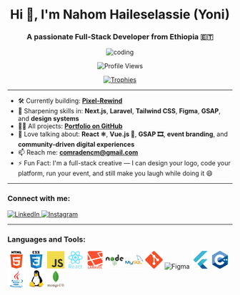 <h1 align="center">Hi 👋, I'm Nahom Haileselassie (Yoni)</h1>
<h3 align="center">A passionate Full-Stack Developer from Ethiopia 🇪🇹</h3>

<p align="center">
  <img src="https://media4.giphy.com/media/v1.Y2lkPTc5MGI3NjExdGJsZWkxNXp1dGpxYmZ2ODJtZTVkbWtuZnlsdWp2YzZkd2FlZHRyYiZlcD12MV9pbnRlcm5hbF9naWZfYnlfaWQmY3Q9Zw/bGgsc5mWoryfgKBx1u/giphy.gif" alt="coding" width="400" />
</p>

<p align="center">
  <img src="https://komarev.com/ghpvc/?username=crxncm&label=Profile%20views&color=0e75b6&style=flat" alt="Profile Views" />
</p>

<p align="center">
  <a href="https://github.com/ryo-ma/github-profile-trophy">
    <img src="https://github-profile-trophy.vercel.app/?username=crxncm" alt="Trophies" />
  </a>
</p>

---

- 🛠️ Currently building: [**Pixel-Rewind**](https://github.com/CRXNCM/Pixel-Rewind)  
- 🌱 Sharpening skills in: **Next.js**, **Laravel**, **Tailwind CSS**, **Figma**, **GSAP**, and **design systems**  
- 👨‍💻 All projects: [**Portfolio on GitHub**](https://github.com/CRXNCM/Portfolio)  
- 💬 Love talking about: **React ⚛️**, **Vue.js 🌱**, **GSAP 🎞️**, **event branding**, and **community-driven digital experiences**  
- 📫 Reach me: **comradencm@gmail.com**  
- ⚡ Fun Fact: I'm a full-stack creative — I can design your logo, code your platform, run your event, and still make you laugh while doing it 😄

---

<h3 align="left">Connect with me:</h3>
<p align="left">
  <a href="https://www.linkedin.com/in/nahom-haileselassie-a8a90a352/" target="_blank">
    <img src="https://raw.githubusercontent.com/rahuldkjain/github-profile-readme-generator/master/src/images/icons/Social/linked-in-alt.svg" alt="LinkedIn" height="30" width="40" />
  </a>
  <a href="https://instagram.com/yon_ii_" target="_blank">
    <img src="https://raw.githubusercontent.com/rahuldkjain/github-profile-readme-generator/master/src/images/icons/Social/instagram.svg" alt="Instagram" height="30" width="40" />
  </a>
</p>

---

<h3 align="left">Languages and Tools:</h3>
<p align="left">
  <!-- Example Tools (Add more if you like) -->
  <img src="https://raw.githubusercontent.com/devicons/devicon/master/icons/html5/html5-original-wordmark.svg" alt="HTML5" width="40" height="40"/>
  <img src="https://raw.githubusercontent.com/devicons/devicon/master/icons/css3/css3-original-wordmark.svg" alt="CSS3" width="40" height="40"/>
  <img src="https://raw.githubusercontent.com/devicons/devicon/master/icons/javascript/javascript-original.svg" alt="JavaScript" width="40" height="40"/>
  <img src="https://raw.githubusercontent.com/devicons/devicon/master/icons/react/react-original-wordmark.svg" alt="React" width="40" height="40"/>
  <img src="https://raw.githubusercontent.com/devicons/devicon/master/icons/laravel/laravel-plain-wordmark.svg" alt="Laravel" width="40" height="40"/>
  <img src="https://raw.githubusercontent.com/devicons/devicon/master/icons/nodejs/nodejs-original-wordmark.svg" alt="Node.js" width="40" height="40"/>
  <img src="https://raw.githubusercontent.com/devicons/devicon/master/icons/mysql/mysql-original-wordmark.svg" alt="MySQL" width="40" height="40"/>
  <img src="https://raw.githubusercontent.com/devicons/devicon/master/icons/git/git-original.svg" alt="Git" width="40" height="40"/>
  <img src="https://www.vectorlogo.zone/logos/figma/figma-icon.svg" alt="Figma" width="40" height="40"/>
  <img src="https://raw.githubusercontent.com/devicons/devicon/master/icons/flutter/flutter-original.svg" alt="Flutter" width="40" height="40"/>
  <img src="https://raw.githubusercontent.com/devicons/devicon/master/icons/cplusplus/cplusplus-original.svg" alt="C++" width="40" height="40"/>
  <img src="https://raw.githubusercontent.com/devicons/devicon/master/icons/java/java-original.svg" alt="Java" width="40" height="40"/>
  <img src="https://raw.githubusercontent.com/devicons/devicon/master/icons/linux/linux-original.svg" alt="Linux" width="40" height="40"/>
  <img src="https://raw.githubusercontent.com/devicons/devicon/master/icons/mongodb/mongodb-original-wordmark.svg" alt="MongoDB" width="40" height="40"/>
</p>

